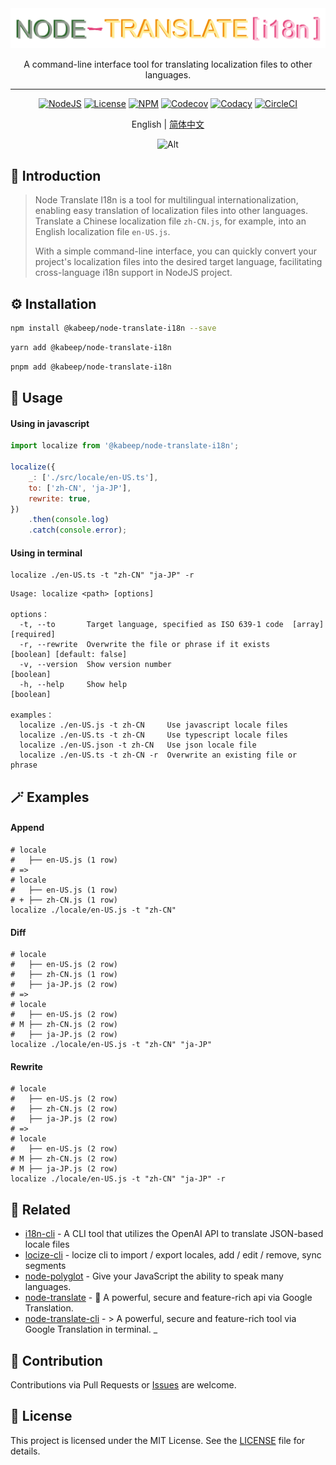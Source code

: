 <div align="center">

<img width="814" src="docs/images/logo.png" alt="logo">

A command-line interface tool for translating localization files to other languages.

---

[![NodeJS](https://img.shields.io/node/v/%40kabeep%2Fnode-translate-i18n?color=lightseagreen)](https://nodejs.org/docs/latest/api/)
[![License](https://img.shields.io/github/license/kabeep/node-translate-i18n?color=slateblue)](LICENSE)
[![NPM](https://img.shields.io/npm/d18m/%40kabeep%2Fnode-translate-i18n?color=cornflowerblue)](https://www.npmjs.com/package/@kabeep/node-translate-i18n)
[![Codecov](https://img.shields.io/codecov/c/github/kabeep/node-translate-i18n?logo=codecov&color=mediumvioletred)](https://codecov.io/gh/kabeep/node-translate-i18n)
[![Codacy](https://img.shields.io/codacy/grade/dfc924592ec54c55bcd4f5ed940065b9?logo=codacy&logoColor=dodgerblue&color=dodgerblue)](https://app.codacy.com/gh/kabeep/node-translate-i18n/dashboard?utm_source=gh&utm_medium=referral&utm_content=&utm_campaign=Badge_grade)
[![CircleCI](https://dl.circleci.com/status-badge/img/circleci/Qh23T2Zgw4Fy4V8uvKaymp/SM7PbTQQQRHifxy6jgNcTm/tree/main.svg?style=svg)](https://dl.circleci.com/status-badge/redirect/circleci/Qh23T2Zgw4Fy4V8uvKaymp/SM7PbTQQQRHifxy6jgNcTm/tree/main)

English | [简体中文](README.zh-CN.md)

![Alt](https://repobeats.axiom.co/api/embed/eb1e5895d457cb227266870e7461139852ca040c.svg "Repobeats analytics image")

</div>

## 📖 Introduction

> Node Translate I18n is a tool for multilingual internationalization, enabling easy translation of localization files
> into other languages. Translate a Chinese localization file `zh-CN.js`, for example, into an English localization
> file `en-US.js`.
>
> With a simple command-line interface, you can quickly convert your project's localization files into the desired
> target language, facilitating cross-language i18n support in NodeJS project.

## ⚙️ Installation

```bash
npm install @kabeep/node-translate-i18n --save
```

```bash
yarn add @kabeep/node-translate-i18n
```

```bash
pnpm add @kabeep/node-translate-i18n
```

## 🚀 Usage

#### Using in javascript

```javascript
import localize from '@kabeep/node-translate-i18n';

localize({
    _: ['./src/locale/en-US.ts'],
    to: ['zh-CN', 'ja-JP'],
    rewrite: true,
})
    .then(console.log)
    .catch(console.error);
```

#### Using in terminal

```shell
localize ./en-US.ts -t "zh-CN" "ja-JP" -r
```

```text
Usage: localize <path> [options]

options：
  -t, --to       Target language, specified as ISO 639-1 code  [array] [required]
  -r, --rewrite  Overwrite the file or phrase if it exists     [boolean] [default: false]
  -v, --version  Show version number                           [boolean]
  -h, --help     Show help                                     [boolean]

examples：
  localize ./en-US.js -t zh-CN     Use javascript locale files
  localize ./en-US.ts -t zh-CN     Use typescript locale files
  localize ./en-US.json -t zh-CN   Use json locale file
  localize ./en-US.ts -t zh-CN -r  Overwrite an existing file or phrase
```

## 🪄 Examples

#### Append

```shell
# locale
#   ├── en-US.js (1 row)
# =>
# locale
#   ├── en-US.js (1 row)
# + ├── zh-CN.js (1 row)
localize ./locale/en-US.js -t "zh-CN"
```

#### Diff

```shell
# locale
#   ├── en-US.js (2 row)
#   ├── zh-CN.js (1 row)
#   ├── ja-JP.js (2 row)
# =>
# locale
#   ├── en-US.js (2 row)
# M ├── zh-CN.js (2 row)
#   ├── ja-JP.js (2 row)
localize ./locale/en-US.js -t "zh-CN" "ja-JP"
```

#### Rewrite

```shell
# locale
#   ├── en-US.js (2 row)
#   ├── zh-CN.js (2 row)
#   ├── ja-JP.js (2 row)
# =>
# locale
#   ├── en-US.js (2 row)
# M ├── zh-CN.js (2 row)
# M ├── ja-JP.js (2 row)
localize ./locale/en-US.js -t "zh-CN" "ja-JP" -r
```

## 🔗 Related

- [i18n-cli](https://github.com/pandodao/i18n-cli) - A CLI tool that utilizes the OpenAI API to translate JSON-based
  locale files
- [locize-cli](https://github.com/locize/locize-cli) - locize cli to import / export locales, add / edit / remove, sync
  segments
- [node-polyglot](https://github.com/airbnb/polyglot.js) - Give your JavaScript the ability to speak many languages.
- [node-translate](https://github.com/kabeep/node-translate) - 🦜 A powerful, secure and feature-rich api via Google
  Translation.
- [node-translate-cli](https://github.com/kabeep/node-translate-cli) - > A powerful, secure and feature-rich tool via
  Google Translation in terminal. _

## 🤝 Contribution

Contributions via Pull Requests or [Issues](https://github.com/kabeep/node-translate-i18n/issues) are welcome.

## 📄 License

This project is licensed under the MIT License. See the [LICENSE](LICENSE) file for details.